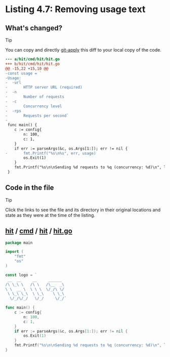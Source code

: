# Listing 4.7: Removing usage text

## What's changed?

> [!TIP]
> You can copy and directly [git-apply](https://tldr.inbrowser.app/pages/common/git-apply) this diff to your local copy of the code.

```diff
--- a/hit/cmd/hit/hit.go
+++ b/hit/cmd/hit/hit.go
@@ -15,22 +15,10 @@
-const usage = `  
-Usage:
-  -url
-       HTTP server URL (required)
-  -n
-       Number of requests
-  -c
-       Concurrency level
-  -rps
-       Requests per second`
-
 func main() {
 	c := config{
 		n: 100,
 		c: 1,
 	}
 	if err := parseArgs(&c, os.Args[1:]); err != nil {
-		fmt.Printf("%s\n%s", err, usage)
 		os.Exit(1)
 	}
 	fmt.Printf("%s\n\nSending %d requests to %q (concurrency: %d)\n", logo, c.n, c.url, c.c)
 }

```
## Code in the file

> [!TIP]
> Click the links to see the file and its directory in their original locations and state as they were at the time of the listing.

## [hit](https://github.com/inancgumus/gobyexample/blob/0b3a842111ed08138910ea841972f90d5768d632/hit) / [cmd](https://github.com/inancgumus/gobyexample/blob/0b3a842111ed08138910ea841972f90d5768d632/hit/cmd) / [hit](https://github.com/inancgumus/gobyexample/blob/0b3a842111ed08138910ea841972f90d5768d632/hit/cmd/hit) / [hit.go](https://github.com/inancgumus/gobyexample/blob/0b3a842111ed08138910ea841972f90d5768d632/hit/cmd/hit/hit.go)

```go
package main

import (
	"fmt"
	"os"
)

const logo = `
 __  __     __     ______
/\ \_\ \   /\ \   /\__  _\
\ \  __ \  \ \ \  \/_/\ \/
 \ \_\ \_\  \ \_\    \ \_\
  \/_/\/_/   \/_/     \/_/`

func main() {
	c := config{
		n: 100,
		c: 1,
	}
	if err := parseArgs(&c, os.Args[1:]); err != nil {
		os.Exit(1)
	}
	fmt.Printf("%s\n\nSending %d requests to %q (concurrency: %d)\n", logo, c.n, c.url, c.c)
}
```

